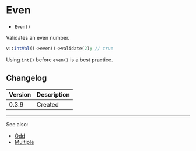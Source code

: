 # Even

- `Even()`

Validates an even number.

```php
v::intVal()->even()->validate(2); // true
```

Using `int()` before `even()` is a best practice.

## Changelog

Version | Description
--------|-------------
  0.3.9 | Created

***
See also:

- [Odd](Odd.md)
- [Multiple](Multiple.md)
